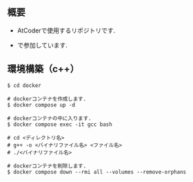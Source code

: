 ## 概要

- AtCoderで使用するリポジトリです.

- []()で参加しています.

## 環境構築（c++）

```shell
$ cd docker

# dockerコンテナを作成します.
$ docker compose up -d

# dockerコンテナの中に入ります.
$ docker compose exec -it gcc bash

# cd <ディレクトリ名>
# g++ -o <バイナリファイル名> <ファイル名>
# ./<バイナリファイル名>

# dockerコンテナを削除します.
$ docker compose down --rmi all --volumes --remove-orphans
```
